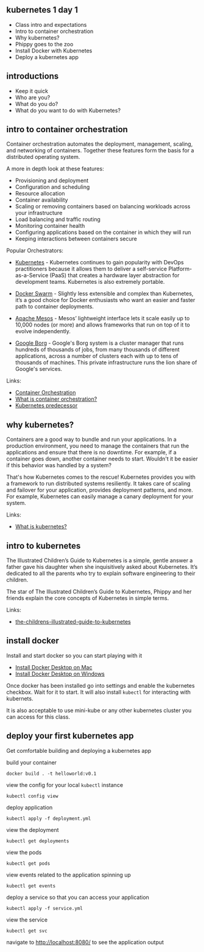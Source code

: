 kubernetes 1 day 1
------------------

* Class intro and expectations
* Intro to container orchestration
* Why kubernetes?
* Phippy goes to the zoo
* Install Docker with Kubernetes
* Deploy a kubernetes app

introductions
-------------

* Keep it quick
* Who are you?
* What do you do?
* What do you want to do with Kubernetes?

intro to container orchestration
--------------------------------

Container orchestration automates the deployment, management, scaling, and networking of containers. Together these features form the basis for a distributed operating system.

A more in depth look at these features:

* Provisioning and deployment
* Configuration and scheduling 
* Resource allocation
* Container availability 
* Scaling or removing containers based on balancing workloads across your infrastructure
* Load balancing and traffic routing 
* Monitoring container health
* Configuring applications based on the container in which they will run
* Keeping interactions between containers secure

Popular Orchestrators:

* [Kubernetes](https://kubernetes.io/) - Kubernetes continues to gain popularity with DevOps practitioners because it allows them to deliver a self-service Platform-as-a-Service (PaaS) that creates a hardware layer abstraction for development teams. Kubernetes is also extremely portable.

* [Docker Swarm](https://docs.docker.com/engine/swarm/) -  Slightly less extensible and complex than Kubernetes, it’s a good choice for Docker enthusiasts who want an easier and faster path to container deployments.

* [Apache Mesos](http://mesos.apache.org/) - Mesos’ lightweight interface lets it scale easily up to 10,000 nodes (or more) and allows frameworks that run on top of it to evolve independently.

* [Google Borg](https://static.googleusercontent.com/media/research.google.com/en//pubs/archive/43438.pdf) - Google's Borg system is a cluster manager that runs hundreds of thousands of jobs, from many thousands of different applications, across a number of clusters each with up to tens of thousands of machines. This private infrastructure runs the lion share of Google's services.

Links:
* [Container Orchestration](https://www.redhat.com/en/topics/containers/what-is-container-orchestration)
* [What is container orchestration?](https://blog.newrelic.com/engineering/container-orchestration-explained/)
* [Kubernetes predecessor](https://kubernetes.io/blog/2015/04/borg-predecessor-to-kubernetes/)

why kubernetes?
---------------

Containers are a good way to bundle and run your applications. In a production environment, you need to manage the containers that run the applications and ensure that there is no downtime. For example, if a container goes down, another container needs to start. Wouldn't it be easier if this behavior was handled by a system?

That's how Kubernetes comes to the rescue! Kubernetes provides you with a framework to run distributed systems resiliently. It takes care of scaling and failover for your application, provides deployment patterns, and more. For example, Kubernetes can easily manage a canary deployment for your system.

Links:
* [What is kubernetes?](https://kubernetes.io/docs/concepts/overview/what-is-kubernetes/)

intro to kubernetes
-------------------

The Illustrated Children’s Guide to Kubernetes is a simple, gentle answer a father gave his daughter when she inquisitively asked about Kubernetes. It’s dedicated to all the parents who try to explain software engineering to their children.

The star of The Illustrated Children’s Guide to Kubernetes, Phippy and her friends explain the core concepts of Kubernetes in simple terms.

Links:
* [the-childrens-illustrated-guide-to-kubernetes](https://www.cncf.io/the-childrens-illustrated-guide-to-kubernetes/)


install docker
--------------

Install and start docker so you can start playing with it

* [Install Docker Desktop on Mac](https://docs.docker.com/docker-for-mac/install/)
* [Install Docker Desktop on Windows](https://docs.docker.com/docker-for-windows/install/)

Once docker has been installed go into settings and enable the kubernetes checkbox. Wait for it to start. It will also install `kubectl` for interacting with kubernets.

It is also acceptable to use mini-kube or any other kubernetes cluster you can access for this class.

deploy your first kubernetes app
--------------------------------

Get comfortable building and deploying a kubernetes app

build your container

    docker build . -t helloworld:v0.1

view the config for your local `kubectl` instance

    kubectl config view

deploy application

    kubectl apply -f deployment.yml

view the deployment

    kubectl get deployments

view the pods

    kubectl get pods

view events related to the application spinning up

    kubectl get events

deploy a service so that you can access your application

    kubectl apply -f service.yml

view the service

    kubectl get svc

navigate to [http://localhost:8080/](http://localhost:8080/) to see the application output
